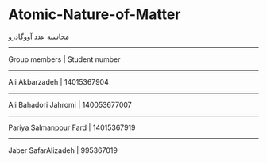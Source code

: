 # Atomic-Nature-of-Matter
محاسبه عدد آووگادرو
______________________________
Group members         |  Student number
_______________________________
Ali Akbarzadeh         | 14015367904
_______________________________
Ali Bahadori Jahromi   | 140053677007
_______________________________
Pariya Salmanpour Fard | 14015367919
_______________________________
Jaber SafarAlizadeh    | 995367019
